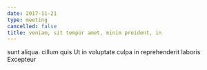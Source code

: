 ```yaml
---
date: 2017-11-21
type: meeting
cancelled: false
title: veniam, sit tempor amet, minim proident, in
---
```

sunt aliqua. cillum quis Ut in voluptate culpa in reprehenderit laboris Excepteur